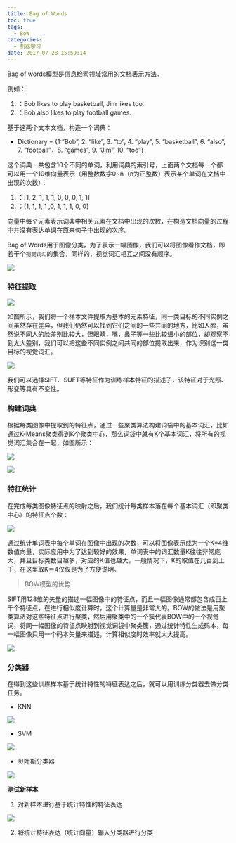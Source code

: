 ```yaml
---
title: Bag of Words
toc: true
tags:
  - BoW
categories:
  - 机器学习
date: 2017-07-28 15:59:14
---
```


Bag of words模型是信息检索领域常用的文档表示方法。

<!--more-->

例如：

1. ：Bob likes to play basketball, Jim likes too.
2. ：Bob also likes to play football games.

基于这两个文本文档，构造一个词典：

- Dictionary = {1:”Bob”, 2. “like”, 3. “to”, 4. “play”, 5. “basketball”, 6. “also”, 7. “football”，8. “games”, 9. “Jim”, 10. “too”}

这个词典一共包含10个不同的单词，利用词典的索引号，上面两个文档每一个都可以用一个10维向量表示（用整数数字0~n（n为正整数）表示某个单词在文档中出现的次数）：

1. ：[1, 2, 1, 1, 1, 0, 0, 0, 1, 1]
2. ：[1, 1, 1, 1 ,0, 1, 1, 1, 0, 0]

向量中每个元素表示词典中相关元素在文档中出现的次数，在构造文档向量的过程中并没有表达单词在原来句子中出现的次序。

Bag of Words用于图像分类，为了表示一幅图像，我们可以将图像看作文档，即若干个`视觉词汇`的集合，同样的，视觉词汇相互之间没有顺序。

![](/img/Bag-of-Words/bow1.jpg)

### **特征提取**

![](/img/Bag-of-Words/bow2.jpg)

如图所示，我们将一个样本文件提取为基本的元素特征，同一类目标的不同实例之间虽然存在差异，但我们仍然可以找到它们之间的一些共同的地方，比如人脸，虽然说不同人的脸差别比较大，但眼睛，嘴，鼻子等一些比较细小的部位，却观察不到太大差别，我们可以把这些不同实例之间共同的部位提取出来，作为识别这一类目标的视觉词汇。

![](/img/Bag-of-Words/bow7.jpg)


我们可以选择SIFT、SUFT等特征作为训练样本特征的描述子，该特征对于光照、形变等具有不变性。

### **构建词典**

根据每类图像中提取到的特征点，通过一些聚类算法构建词袋中的基本词汇，比如通过K-Means聚类得到K个聚类中心，那么词袋中就有K个基本词汇，将所有的视觉词汇集合在一起，如图所示：

![](/img/Bag-of-Words/bow3.jpg)

![](/img/Bag-of-Words/bow6.jpg)


### **特征统计**

在完成每类图像特征点的映射之后，我们统计每类样本落在每个基本词汇（即聚类中心）的特征点个数：

![](/img/Bag-of-Words/bow4.jpg)

通过统计单词表中每个单词在图像中出现的次数，可以将图像表示成为一个K=4维数值向量，实际应用中为了达到较好的效果，单词表中的词汇数量K往往非常庞大，并且目标类数目越多，对应的K值也越大，一般情况下，K的取值在几百到上千，在这里取K＝4仅仅是为了方便说明。

> BOW模型的优势

SIFT用128维的矢量的描述一幅图像中的特征点，而且一幅图像通常都包含成百上千个特征点，在进行相似度计算时，这个计算量是非常大的。BOW的做法是用聚类算法对这些特征点进行聚类，然后用聚类中的一个簇代表BOW中的一个视觉词，将同一幅图像的特征点映射到视觉词袋中聚类簇，通过统计特性生成码本，每一幅图像只用一个码本矢量来描述，计算相似度时效率就大大提高。

![](/img/Bag-of-Words/bow5.jpg)

### **分类器**

在得到这些训练样本基于统计特性的特征表达之后，就可以用训练分类器去做分类任务。

- KNN

![](/img/Bag-of-Words/knn.jpg)

- SVM

![](/img/Bag-of-Words/svm.jpg)

- 贝叶斯分类器

![](/img/Bag-of-Words/bayes.jpg)

**测试新样本**

1. 对新样本进行基于统计特性的特征表达

  ![](/img/Bag-of-Words/bow8.jpg)

2. 将统计特征表达（统计向量）输入分类器进行分类